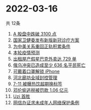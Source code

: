 # 2022-03-16
  共 12条

  <!-- BEGIN -->
  <!-- 最后更新时间:Wed Mar 16 2022 14:10:48 GMT+0000 (Coordinated Universal Time) -->
  1. [A 股盘中跌破 3100 点](https://www.zhihu.com/search?q=A股)
1. [国家卫健委发布新版新冠诊疗方案](https://www.zhihu.com/search?q=新版新冠诊疗方案)
1. [为中美关系重回正轨积累条件](https://www.zhihu.com/search?q=中美关系)
1. [本轮疫情预测](https://www.zhihu.com/search?q=兰大预测本轮疫情)
1. [出租屋产假星巴克外卖达 729 单](https://www.zhihu.com/search?q=假星巴克)
1. [俄乌冲突已造成至少 636 名平民死亡](https://www.zhihu.com/search?q=俄乌冲突造成平民死亡)
1. [可戴着口罩解锁 iPhone](https://www.zhihu.com/search?q=iPhone)
1. [河北廊坊全域封控管理](https://www.zhihu.com/search?q=河北廊坊)
1. [7-11 被曝热饮超期换标签](https://www.zhihu.com/search?q=热饮超期换标签)
1. [邓伦偷逃税被罚款 1.06 亿元](https://www.zhihu.com/search?q=邓伦偷逃税被查)
1. [Uzi 首胜](https://www.zhihu.com/search?q=uzi)
1. [网信办证求未成年人网络保护条例](https://www.zhihu.com/search?q=游戏防沉迷)
  <!-- END -->
  